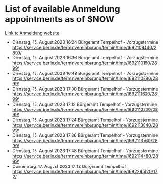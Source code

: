 # List of available Anmeldung appointments as of $NOW
[Link to Anmeldung website](https://service.berlin.de/terminvereinbarung/termin/tag.php?termin=1&anliegen[]=120686&dienstleisterlist=122210,122217,327316,122219,327312,122227,327314,122231,327346,122243,327348,122254,122252,329742,122260,329745,122262,329748,122271,327278,122273,327274,122277,327276,330436,122280,327294,122282,327290,122284,327292,122291,327270,122285,327266,122286,327264,122296,327268,150230,329760,122297,327286,122294,327284,122312,329763,122314,329775,122304,327330,122311,327334,122309,327332,317869,122281,327352,122279,329772,122283,122276,327324,122274,327326,122267,329766,122246,327318,122251,327320,122257,327322,122208,327298,122226,327300&herkunft=http%3A%2F%2Fservice.berlin.de%2Fdienstleistung%2F120686%2F)
- Dienstag, 15. August 2023 16:24 Bürgeramt Tempelhof - Vorzugstermine https://service.berlin.de/terminvereinbarung/termin/time/1692109440/2899/
- Dienstag, 15. August 2023 16:36 Bürgeramt Tempelhof - Vorzugstermine https://service.berlin.de/terminvereinbarung/termin/time/1692110160/2899/
- Dienstag, 15. August 2023 16:48 Bürgeramt Tempelhof - Vorzugstermine https://service.berlin.de/terminvereinbarung/termin/time/1692110880/2899/
- Dienstag, 15. August 2023 17:00 Bürgeramt Tempelhof - Vorzugstermine https://service.berlin.de/terminvereinbarung/termin/time/1692111600/2899/
- Dienstag, 15. August 2023 17:12 Bürgeramt Tempelhof - Vorzugstermine https://service.berlin.de/terminvereinbarung/termin/time/1692112320/2899/
- Dienstag, 15. August 2023 17:24 Bürgeramt Tempelhof - Vorzugstermine https://service.berlin.de/terminvereinbarung/termin/time/1692113040/2899/
- Dienstag, 15. August 2023 17:36 Bürgeramt Tempelhof - Vorzugstermine https://service.berlin.de/terminvereinbarung/termin/time/1692113760/2899/
- Dienstag, 15. August 2023 17:48 Bürgeramt Tempelhof - Vorzugstermine https://service.berlin.de/terminvereinbarung/termin/time/1692114480/2899/
- Donnerstag, 17. August 2023 17:12 Bürgeramt Tempelhof https://service.berlin.de/terminvereinbarung/termin/time/1692285120/172/
